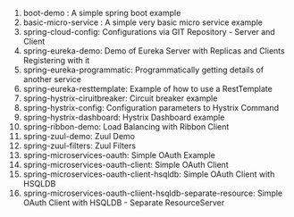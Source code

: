 1. boot-demo : A simple spring boot example
2. basic-micro-service : A simple very basic micro service example
3. spring-cloud-config: Configurations via GIT Repository - Server and Client
4. spring-eureka-demo: Demo of Eureka Server with Replicas and Clients Registering with it
5. spring-eureka-programmatic: Programmatically getting details of another service
6. spring-eureka-resttemplate: Example of how to use a RestTemplate
7. spring-hystrix-ciruitbreaker: Circuit breaker example
8. spring-hystrix-config: Configuration parameters to Hystrix Command
9. spring-hystrix-dashboard: Hystrix Dashboard example
10. spring-ribbon-demo: Load Balancing with Ribbon Client
11. spring-zuul-demo: Zuul Demo
12. spring-zuul-filters: Zuul Filters
13. spring-microservices-oauth: Simple OAuth Example
14. spring-microservices-oauth-client: Simple OAuth Client 
15. spring-microservices-oauth-client-hsqldb: Simple OAuth Client with HSQLDB
16. spring-microservices-oauth-cliient-hsqldb-separate-resource: Simple OAuth Client with HSQLDB - Separate ResourceServer